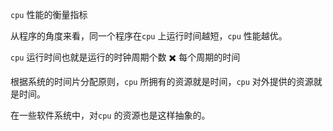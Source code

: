 `cpu` 性能的衡量指标

从程序的角度来看，同一个程序在`cpu` 上运行时间越短，`cpu` 性能越优。

`cpu` 运行时间也就是运行的时钟周期个数 ✖️ 每个周期的时间

根据系统的时间片分配原则，`cpu` 所拥有的资源就是时间，`cpu` 对外提供的资源就是时间。

在一些软件系统中，对`cpu` 的资源也是这样抽象的。